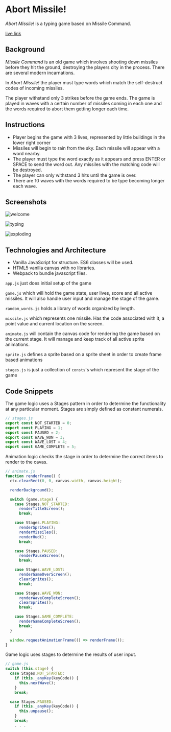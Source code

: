# Abort Missile!

_Abort Missile!_ is a typing game based on Missile Command.

[live link](https://adamjacobson.github.io/Abort-Missile/)

## Background

_Missile Command_ is an old game which involves shooting down missiles before they hit the ground, destroying the players city in the process. There are several modern incarnations.

In _Abort Missile!_ the player must type words which match the self-destruct codes of incoming missiles.

The player withstand only 3 strikes before the game ends. The game is played in waves with a certain number of missiles coming in each one and the words required to abort them getting longer each time.

## Instructions

- Player begins the game with 3 lives, represented by little buildings in the lower right corner
- Missiles will begin to rain from the sky. Each missile will appear with a word nearby.
- The player must type the word exactly as it appears and press ENTER or SPACE to send the word out. Any missiles with the matching code will be destroyed.
- The player can only withstand 3 hits until the game is over.
- There are 10 waves with the words required to be type becoming longer each wave.

## Screenshots

![welcome](https://github.com/AdamJacobson/Abort-Missile/blob/master/docs/images/welcome.JPG)

![typing](https://github.com/AdamJacobson/Abort-Missile/blob/master/docs/images/typing.JPG)

![exploding](https://github.com/AdamJacobson/Abort-Missile/blob/master/docs/images/explode.JPG)

## Technologies and Architecture

- Vanilla JavaScript for structure. ES6 classes will be used.
- HTML5 vanilla canvas with no libraries.
- Webpack to bundle javascript files.

`app.js` just does initial setup of the game

`game.js` which will hold the game state, user lives, score and all active missiles. It will also handle user input and manage the stage of the game.

`random_words.js` holds a library of words organized by length.

`missile.js` which represents one missile. Has the code associated with it, a point value and current location on the screen.

`animate.js` will contain the canvas code for rendering the game based on the current stage. It will manage and keep track of all active sprite animations.

`sprite.js` defines a sprite based on a sprite sheet in order to create frame based animations

`stages.js` is just a collection of `consts`'s which represent the stage of the game

## Code Snippets

The game logic uses a Stages pattern in order to determine the functionality at any particular moment. Stages are simply defined as constant numerals.

```javascript
// stages.js
export const NOT_STARTED = 0;
export const PLAYING = 1;
export const PAUSED = 2;
export const WAVE_WON = 3;
export const WAVE_LOST = 4;
export const GAME_COMPLETE = 5;
```

Animation logic checks the stage in order to determine the correct items to render to the cavas.

```javascript
// animate.js
function renderFrame() {
  ctx.clearRect(0, 0, canvas.width, canvas.height);

  renderBackground();

  switch (game.stage) {
    case Stages.NOT_STARTED:
      renderTitleScreen();
      break;

    case Stages.PLAYING:
      renderSprites();
      renderMissiles();
      renderHud();
      break;

    case Stages.PAUSED:
      renderPauseScreen();
      break;

    case Stages.WAVE_LOST:
      renderGameOverScreen();
      clearSprites();
      break;

    case Stages.WAVE_WON:
      renderWaveCompleteScreen();
      clearSprites();
      break;

    case Stages.GAME_COMPLETE:
      renderGameCompleteScreen();
      break;
  }

  window.requestAnimationFrame(() => renderFrame());
}
```

Game logic uses stages to determine the results of user input.

```javascript
// game.js
switch (this.stage) {
  case Stages.NOT_STARTED:
    if (this._anyKey(keyCode)) {
      this.nextWave();
    }
    break;

  case Stages.PAUSED:
    if (this._anyKey(keyCode)) {
      this.unpause();
    }
    break;
    . . .
```
